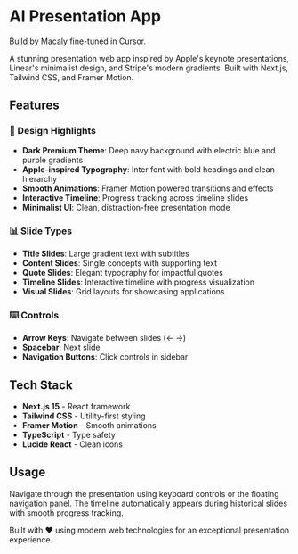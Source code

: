 # AI Presentation App

Build by [Macaly](macaly.com) fine-tuned in Cursor.

A stunning presentation web app inspired by Apple's keynote presentations, Linear's minimalist design, and Stripe's modern gradients. Built with Next.js, Tailwind CSS, and Framer Motion.

## Features

### 🎨 Design Highlights
- **Dark Premium Theme**: Deep navy background with electric blue and purple gradients
- **Apple-inspired Typography**: Inter font with bold headings and clean hierarchy  
- **Smooth Animations**: Framer Motion powered transitions and effects
- **Interactive Timeline**: Progress tracking across timeline slides
- **Minimalist UI**: Clean, distraction-free presentation mode

### 📊 Slide Types
- **Title Slides**: Large gradient text with subtitles
- **Content Slides**: Single concepts with supporting text
- **Quote Slides**: Elegant typography for impactful quotes
- **Timeline Slides**: Interactive timeline with progress visualization
- **Visual Slides**: Grid layouts for showcasing applications

### ⌨️ Controls
- **Arrow Keys**: Navigate between slides (← →)
- **Spacebar**: Next slide
- **Navigation Buttons**: Click controls in sidebar

## Tech Stack
- **Next.js 15** - React framework
- **Tailwind CSS** - Utility-first styling
- **Framer Motion** - Smooth animations
- **TypeScript** - Type safety
- **Lucide React** - Clean icons

## Usage
Navigate through the presentation using keyboard controls or the floating navigation panel. The timeline automatically appears during historical slides with smooth progress tracking.

Built with ❤️ using modern web technologies for an exceptional presentation experience.